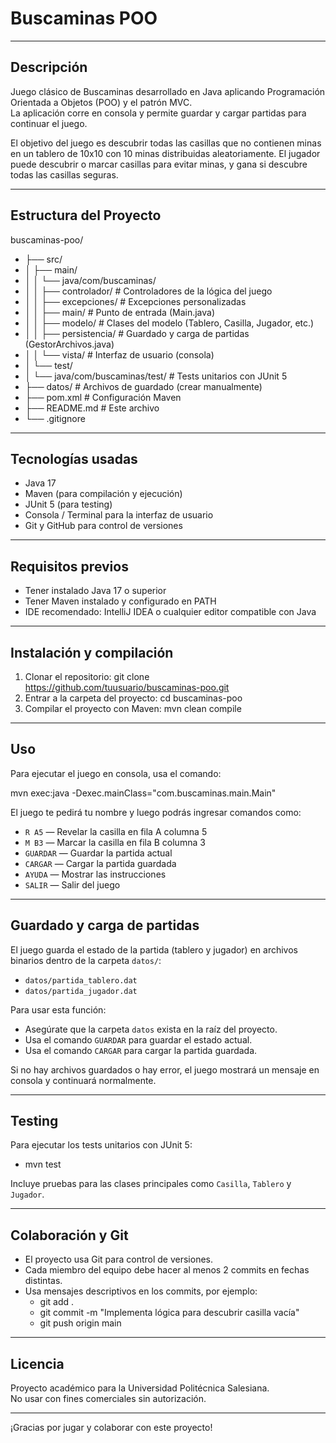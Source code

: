 # Buscaminas POO

---
## Descripción
Juego clásico de Buscaminas desarrollado en Java aplicando Programación Orientada a Objetos (POO) y el patrón MVC.  
La aplicación corre en consola y permite guardar y cargar partidas para continuar el juego.

El objetivo del juego es descubrir todas las casillas que no contienen minas en un tablero de 10x10 con 10 minas distribuidas aleatoriamente. El jugador puede descubrir o marcar casillas para evitar minas, y gana si descubre todas las casillas seguras.

---
## Estructura del Proyecto
buscaminas-poo/
- ├── src/
- │ ├── main/
- │ │ └── java/com/buscaminas/
- │ │ ├── controlador/ # Controladores de la lógica del juego
- │ │ ├── excepciones/ # Excepciones personalizadas
- │ │ ├── main/ # Punto de entrada (Main.java)
- │ │ ├── modelo/ # Clases del modelo (Tablero, Casilla, Jugador, etc.)
- │ │ ├── persistencia/ # Guardado y carga de partidas (GestorArchivos.java)
- │ │ └── vista/ # Interfaz de usuario (consola)
- │ └── test/
- │ └── java/com/buscaminas/test/ # Tests unitarios con JUnit 5
- ├── datos/ # Archivos de guardado (crear manualmente)
- ├── pom.xml # Configuración Maven
- ├── README.md # Este archivo
- └── .gitignore

---
## Tecnologías usadas
- Java 17
- Maven (para compilación y ejecución)
- JUnit 5 (para testing)
- Consola / Terminal para la interfaz de usuario
- Git y GitHub para control de versiones

---
## Requisitos previos
- Tener instalado Java 17 o superior
- Tener Maven instalado y configurado en PATH
- IDE recomendado: IntelliJ IDEA o cualquier editor compatible con Java

---
## Instalación y compilación
1. Clonar el repositorio:
   git clone https://github.com/tuusuario/buscaminas-poo.git
2. Entrar a la carpeta del proyecto:
   cd buscaminas-poo
3. Compilar el proyecto con Maven:
   mvn clean compile

---
## Uso
Para ejecutar el juego en consola, usa el comando:

mvn exec:java -Dexec.mainClass="com.buscaminas.main.Main"

El juego te pedirá tu nombre y luego podrás ingresar comandos como:

- `R A5` — Revelar la casilla en fila A columna 5
- `M B3` — Marcar la casilla en fila B columna 3
- `GUARDAR` — Guardar la partida actual
- `CARGAR` — Cargar la partida guardada
- `AYUDA` — Mostrar las instrucciones
- `SALIR` — Salir del juego

---
## Guardado y carga de partidas
El juego guarda el estado de la partida (tablero y jugador) en archivos binarios dentro de la carpeta `datos/`:

- `datos/partida_tablero.dat`
- `datos/partida_jugador.dat`

Para usar esta función:
- Asegúrate que la carpeta `datos` exista en la raíz del proyecto.
- Usa el comando `GUARDAR` para guardar el estado actual.
- Usa el comando `CARGAR` para cargar la partida guardada.

Si no hay archivos guardados o hay error, el juego mostrará un mensaje en consola y continuará normalmente.

---
## Testing
Para ejecutar los tests unitarios con JUnit 5:

- mvn test

Incluye pruebas para las clases principales como `Casilla`, `Tablero` y `Jugador`.

---
## Colaboración y Git
- El proyecto usa Git para control de versiones.
- Cada miembro del equipo debe hacer al menos 2 commits en fechas distintas.
- Usa mensajes descriptivos en los commits, por ejemplo:
  - git add .
  - git commit -m "Implementa lógica para descubrir casilla vacía"
  - git push origin main

---
## Licencia
Proyecto académico para la Universidad Politécnica Salesiana.  
No usar con fines comerciales sin autorización.

---
¡Gracias por jugar y colaborar con este proyecto!
